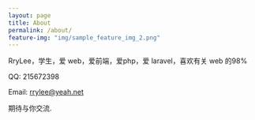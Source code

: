 ```yaml
---
layout: page
title: About
permalink: /about/
feature-img: "img/sample_feature_img_2.png"
---
```


RryLee，学生，爱 web，爱前端，爱php，爱 laravel，喜欢有关 web 的98%

QQ: 215672398

Email: rrylee@yeah.net

期待与你交流.